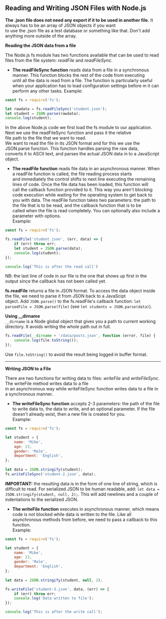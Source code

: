 ## Reading and Writing JSON Files with Node.js

**The .json file does not need any export if it to be used in another file.** It always has to be an array of JSON objects if you want  
to use the .json file as a test database or something like that. Don't add anything more outside of the array.  


**Reading the JSON data from a file**

The Node.js fs module has two functions available that can be used to read files from the file system: *readFile* and *readFileSync*.

* **The readFileSync function** reads data from a file in a synchronous manner. This function blocks the rest of the code from executing  
until all the data is read from a file. The function is particularly useful when your application has to load configuration settings before m
it can perform any other tasks. Example:  
``` js
const fs = require('fs');

let rawdata = fs.readFileSync('student.json');
let student = JSON.parse(rawdata);
console.log(student);
```
In the above Node.js code we first load the fs module to our application. Next we use the readFileSync function and pass it the relative  
file path to the file that we want to read.  
We want to read the file in its JSON format and for this we use the JSON.parse function. This function handles parsing the raw data,  
converts it to ASCII text, and parses the actual JSON data in to a JavaScript object.

* **The readFile function** reads file data in an asynchronous manner. When a readFile function is called, the file reading process starts  
and immediately the control shifts to next line executing the remaining lines of code. Once the file data has been loaded, this function will  
call the callback function provided to it. This way you aren't blocking code execution while waiting for the operating system to get back to  
you with data. The readFile function takes two parameters: the path to the file that is to be read, and the callback function that is to be  
called when the file is read completely. You can optionally also include a parameter with options.  
Example:  
``` js
const fs = require('fs');

fs.readFile('student.json', (err, data) => {
    if (err) throw err;
    let student = JSON.parse(data);
    console.log(student);
});

console.log('This is after the read call')
```

NB: the last line of code in our file is the one that shows up first in the output since the callback has not been called yet.

**fs.readFile** returns a file in JSON format. To access the data object inside the file, we need to parse it from JSON back to a JavaScipt  
object. Add `JSON.parse()` to the fs.readFile's callback function: `let parsedFile = JSON.parse(file)` (see `let students = JSON.parse(data)`).


**Using __dirname**  
`__dirname` is a Node global object that gives you a path to current working directory. It avoids writing the whole path out in full.
``` js
fs.readFile(__dirname + '/data/posts.json', function (error, file) {
    console.log(file.toString());
});
```
Use `file.toString()` to avoid the result being logged in buffer format.

--------------
**Writing JSON to a File**

There are two functions for writing data to files: *writeFile* and *writeFileSync*. The writeFile method writes data to a file  
in an asynchronous way while writeFileSync function writes data to a file in a synchronous manner.

* **The writeFileSync function** accepts 2-3 parameters: the path of the file to write data to, the data to write, and an optional parameter. If the file doesn't already exist, then a new file is created for you.  
Example:  
``` js
const fs = require('fs');

let student = { 
    name: 'Mike',
    age: 23, 
    gender: 'Male',
    department: 'English',
};
 
let data = JSON.stringify(student);
fs.writeFileSync('student-2.json', data);
```
**IMPORTANT:** the resulting data is in the form of one line of string, which is difficult to read. For serialized JSON to be human readable, add: `let data = JSON.stringify(student, null, 2);`. This will add newlines and a couple of indentations to the serialized JSON.

* **The writeFile function** executes in asynchronous manner, which means code is not blocked while data is written to the file. Like all asynchronous methods from before, we need to pass a callback to this function.  
Example:
``` js
const fs = require('fs');

let student = { 
    name: 'Mike',
    age: 23, 
    gender: 'Male',
    department: 'English',
};
 
let data = JSON.stringify(student, null, 2);

fs.writeFile('student-3.json', data, (err) => {
    if (err) throw err;
    console.log('Data written to file');
});

console.log('This is after the write call');
```
